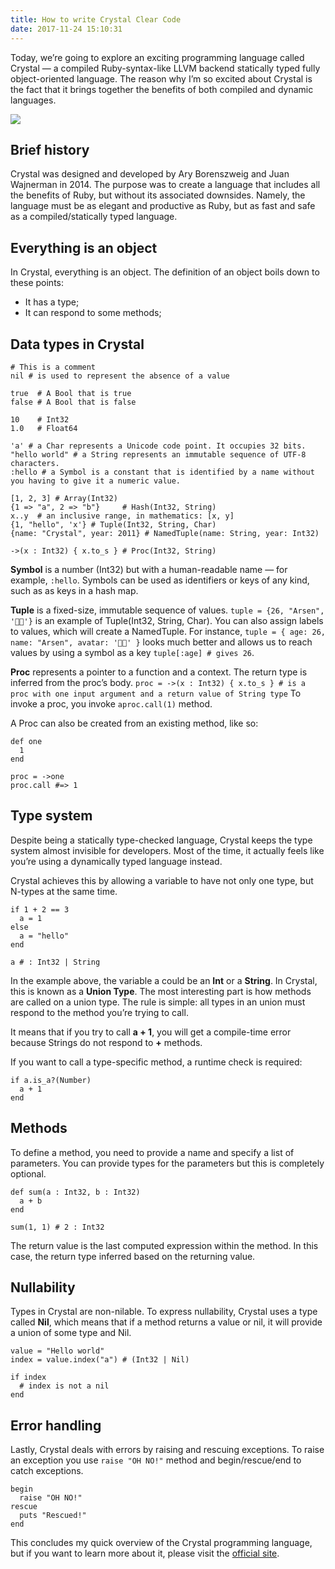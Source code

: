 ```yaml
---
title: How to write Crystal Clear Code
date: 2017-11-24 15:10:31
---
```


Today, we’re going to explore an exciting programming language called Crystal — a compiled Ruby-syntax-like LLVM backend statically typed fully object-oriented language. The reason why I’m so excited about Crystal is the fact that it brings together the benefits of both compiled and dynamic languages.

![](https://miro.medium.com/max/1400/1*rHm4XkrFFvAJDHinuBo3Sg.png)

## Brief history

Crystal was designed and developed by Ary Borenszweig and Juan Wajnerman in 2014. The purpose was to create a language that includes all the benefits of Ruby, but without its associated downsides. Namely, the language must be as elegant and productive as Ruby, but as fast and safe as a compiled/statically typed language.

## Everything is an object
In Crystal, everything is an object. The definition of an object boils down to these points:
* It has a type;
* It can respond to some methods;

## Data types in Crystal

``` crystal
# This is a comment
nil # is used to represent the absence of a value

true  # A Bool that is true
false # A Bool that is false

10    # Int32
1.0   # Float64

'a' # a Char represents a Unicode code point. It occupies 32 bits.
"hello world" # a String represents an immutable sequence of UTF-8 characters.
:hello # a Symbol is a constant that is identified by a name without you having to give it a numeric value.

[1, 2, 3] # Array(Int32)
{1 => "a", 2 => "b"}     # Hash(Int32, String)
x..y  # an inclusive range, in mathematics: [x, y]
{1, "hello", 'x'} # Tuple(Int32, String, Char)
{name: "Crystal", year: 2011} # NamedTuple(name: String, year: Int32)

->(x : Int32) { x.to_s } # Proc(Int32, String)
```

**Symbol** is a number (Int32) but with a human-readable name — for example, `:hello`. Symbols can be used as identifiers or keys of any kind, such as as keys in a hash map.

**Tuple** is a fixed-size, immutable sequence of values. `tuple = {26, "Arsen", '👨‍💻'}` is an example of Tuple(Int32, String, Char). You can also assign labels to values, which will create a NamedTuple. For instance, `tuple = { age: 26, name: "Arsen", avatar: '👨‍💻' }` looks much better and allows us to reach values by using a symbol as a key `tuple[:age] # gives 26`.

**Proc** represents a pointer to a function and a context. The return type is inferred from the proc’s body. `proc = ->(x : Int32) { x.to_s } # is a proc with one input argument and a return value of String type` To invoke a proc, you invoke `aproc.call(1)` method.

A Proc can also be created from an existing method, like so:

``` crystal
def one
  1
end

proc = ->one
proc.call #=> 1
```

## Type system

Despite being a statically type-checked language, Crystal keeps the type system almost invisible for developers. Most of the time, it actually feels like you’re using a dynamically typed language instead.

Crystal achieves this by allowing a variable to have not only one type, but N-types at the same time.

``` crystal
if 1 + 2 == 3
  a = 1
else
  a = "hello"
end

a # : Int32 | String
```

In the example above, the variable a could be an **Int** or a **String**. In Crystal, this is known as a **Union Type**. The most interesting part is how methods are called on a union type. The rule is simple: all types in an union must respond to the method you’re trying to call.

It means that if you try to call **a + 1**, you will get a compile-time error because Strings do not respond to **+** methods.

If you want to call a type-specific method, a runtime check is required:

``` crystal
if a.is_a?(Number)
  a + 1
end
```

## Methods

To define a method, you need to provide a name and specify a list of parameters. You can provide types for the parameters but this is completely optional.

``` crystal
def sum(a : Int32, b : Int32)
  a + b
end

sum(1, 1) # 2 : Int32
```

The return value is the last computed expression within the method. In this case, the return type inferred based on the returning value.

## Nullability

Types in Crystal are non-nilable. To express nullability, Crystal uses a type called **Nil**, which means that if a method returns a value or nil, it will provide a union of some type and Nil.

``` crystal
value = "Hello world"
index = value.index("a") # (Int32 | Nil)
  
if index 
  # index is not a nil
end
```

## Error handling

Lastly, Crystal deals with errors by raising and rescuing exceptions. To raise an exception you use `raise "OH NO!"` method and begin/rescue/end to catch exceptions.

``` crystal
begin
  raise "OH NO!"
rescue
  puts "Rescued!"
end
```

This concludes my quick overview of the Crystal programming language, but if you want to learn more about it, please visit the [official site](http://crystal-lang.org/).

